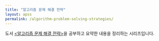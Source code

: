```yaml
---
title: "알고리즘 문제 해결 전략"
layout: apss
permalink: /algorithm-problem-solving-strategies/
---
```


도서 [\<알고리즘 문제 해결 전략\>](https://book.algospot.com/index.html)을 공부하고 요약한 내용을 정리하는 시리즈입니다.
